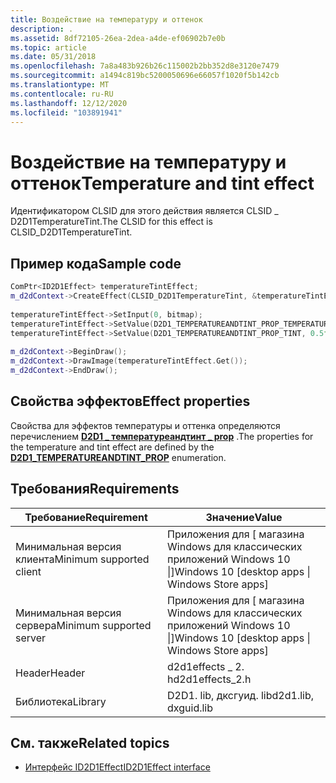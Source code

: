 ```yaml
---
title: Воздействие на температуру и оттенок
description: .
ms.assetid: 8df72105-26ea-2dea-a4de-ef06902b7e0b
ms.topic: article
ms.date: 05/31/2018
ms.openlocfilehash: 7a8a483b926b26c115002b2bb352d8e3120e7479
ms.sourcegitcommit: a1494c819bc5200050696e66057f1020f5b142cb
ms.translationtype: MT
ms.contentlocale: ru-RU
ms.lasthandoff: 12/12/2020
ms.locfileid: "103891941"
---
```

# <a name="temperature-and-tint-effect"></a><span data-ttu-id="e8502-103">Воздействие на температуру и оттенок</span><span class="sxs-lookup"><span data-stu-id="e8502-103">Temperature and tint effect</span></span>

<span data-ttu-id="e8502-104">Идентификатором CLSID для этого действия является CLSID \_ D2D1TemperatureTint.</span><span class="sxs-lookup"><span data-stu-id="e8502-104">The CLSID for this effect is CLSID\_D2D1TemperatureTint.</span></span>

## <a name="sample-code"></a><span data-ttu-id="e8502-105">Пример кода</span><span class="sxs-lookup"><span data-stu-id="e8502-105">Sample code</span></span>

```cpp
ComPtr<ID2D1Effect> temperatureTintEffect;
m_d2dContext->CreateEffect(CLSID_D2D1TemperatureTint, &temperatureTintEffect);
 
temperatureTintEffect->SetInput(0, bitmap);
temperatureTintEffect->SetValue(D2D1_TEMPERATUREANDTINT_PROP_TEMPERATURE, 0.5f);
temperatureTintEffect->SetValue(D2D1_TEMPERATUREANDTINT_PROP_TINT, 0.5f);
 
m_d2dContext->BeginDraw();
m_d2dContext->DrawImage(temperatureTintEffect.Get());
m_d2dContext->EndDraw();
```

## <a name="effect-properties"></a><span data-ttu-id="e8502-106">Свойства эффектов</span><span class="sxs-lookup"><span data-stu-id="e8502-106">Effect properties</span></span>

<span data-ttu-id="e8502-107">Свойства для эффектов температуры и оттенка определяются перечислением [**D2D1 \_ температуреандтинт \_ prop**](/windows/desktop/api/d2d1effects_2/ne-d2d1effects_2-d2d1_temperatureandtint_prop) .</span><span class="sxs-lookup"><span data-stu-id="e8502-107">The properties for the temperature and tint effect are defined by the [**D2D1\_TEMPERATUREANDTINT\_PROP**](/windows/desktop/api/d2d1effects_2/ne-d2d1effects_2-d2d1_temperatureandtint_prop) enumeration.</span></span>

## <a name="requirements"></a><span data-ttu-id="e8502-108">Требования</span><span class="sxs-lookup"><span data-stu-id="e8502-108">Requirements</span></span>



| <span data-ttu-id="e8502-109">Требование</span><span class="sxs-lookup"><span data-stu-id="e8502-109">Requirement</span></span> | <span data-ttu-id="e8502-110">Значение</span><span class="sxs-lookup"><span data-stu-id="e8502-110">Value</span></span> |
|--------------------------|---------------------------------------------------|
| <span data-ttu-id="e8502-111">Минимальная версия клиента</span><span class="sxs-lookup"><span data-stu-id="e8502-111">Minimum supported client</span></span> | <span data-ttu-id="e8502-112">Приложения для \[ магазина Windows для классических приложений Windows 10 \|\]</span><span class="sxs-lookup"><span data-stu-id="e8502-112">Windows 10 \[desktop apps \| Windows Store apps\]</span></span> |
| <span data-ttu-id="e8502-113">Минимальная версия сервера</span><span class="sxs-lookup"><span data-stu-id="e8502-113">Minimum supported server</span></span> | <span data-ttu-id="e8502-114">Приложения для \[ магазина Windows для классических приложений Windows 10 \|\]</span><span class="sxs-lookup"><span data-stu-id="e8502-114">Windows 10 \[desktop apps \| Windows Store apps\]</span></span> |
| <span data-ttu-id="e8502-115">Header</span><span class="sxs-lookup"><span data-stu-id="e8502-115">Header</span></span>                   | <span data-ttu-id="e8502-116">d2d1effects \_ 2. h</span><span class="sxs-lookup"><span data-stu-id="e8502-116">d2d1effects\_2.h</span></span>                                  |
| <span data-ttu-id="e8502-117">Библиотека</span><span class="sxs-lookup"><span data-stu-id="e8502-117">Library</span></span>                  | <span data-ttu-id="e8502-118">D2D1. lib, дксгуид. lib</span><span class="sxs-lookup"><span data-stu-id="e8502-118">d2d1.lib, dxguid.lib</span></span>                              |



 

## <a name="related-topics"></a><span data-ttu-id="e8502-119">См. также</span><span class="sxs-lookup"><span data-stu-id="e8502-119">Related topics</span></span>

* [<span data-ttu-id="e8502-120">Интерфейс ID2D1Effect</span><span class="sxs-lookup"><span data-stu-id="e8502-120">ID2D1Effect interface</span></span>](/windows/desktop/api/d2d1_1/nn-d2d1_1-id2d1effect)
